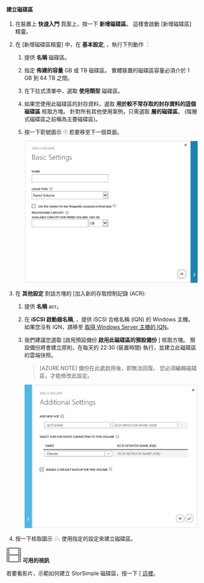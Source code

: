 <!--author=SharS last changed: 11/16/15-->

#### 建立磁碟區

1. 在裝置上 **快速入門** 頁面上，按一下 **新增磁碟區**。 這樣會啟動 [新增磁碟區] 精靈。

2. 在 [新增磁碟區精靈] 中，在 **基本設定**, ，執行下列動作 ︰
   1. 提供 **名稱** 磁碟區。
   2. 指定 **佈建的容量** GB 或 TB 磁碟區。 實體裝置的磁碟區容量必須介於 1 GB 到 64 TB 之間。
   3. 在下拉式清單中，選取 **使用類型** 磁碟區。 
   4. 如果您使用此磁碟區的封存資料，選取 **用於較不常存取的封存資料的這個磁碟區** 核取方塊。 針對所有其他使用案例，只需選取 **層的磁碟區**。 (階層式磁碟區之前稱為主要磁碟區)。
   4. 按一下箭號圖示 ![arrow-icon](./media/storsimple-create-volume/HCS_ArrowIcon-include.png) 若要移至下一個頁面。

        ![新增磁碟區](./media/storsimple-create-volume/AddVolume1-include.png)

3. 在 **其他設定** 對話方塊的 [加入新的存取控制記錄 (ACR):
   1. 提供 **名稱** acr。
   2. 在 **iSCSI 啟動器名稱**, ，提供 iSCSI 合格名稱 (IQN) 的 Windows 主機。 如果您沒有 IQN，請移至 [取得 Windows Server 主機的 IQN](#get-the-iqn-of-a-windows-server-host)。
   3. 我們建議您選取 [啟用預設備份 **啟用此磁碟區的預設備份** ] 核取方塊。 預設備份將會建立原則，在每天的 22:30 (裝置時間) 執行，並建立此磁碟區的雲端快照。

        > [AZURE.NOTE] 備份在此處啟用後，即無法回復。 您必須編輯磁碟區，才能修改此設定。

        ![新增磁碟區](./media/storsimple-create-volume/AddVolume2-include.png)

4. 按一下核取圖示 ![核取圖示](./media/storsimple-create-volume/HCS_CheckIcon-include.png). 使用指定的設定來建立磁碟區。

![可用的視訊](./media/storsimple-create-volume/Video_icon.png) **可用的視訊**

若要看影片，示範如何建立 StorSimple 磁碟區，按一下 [ [這裡](http://azure.microsoft.com/documentation/videos/create-a-storsimple-volume/)。



